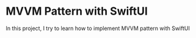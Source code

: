 #  MVVM Pattern with SwiftUI

In this project, I try to learn how to implement MVVM pattern with SwiftUI

